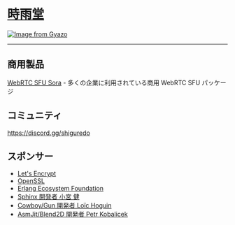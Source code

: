 # [時雨堂](https://shiguredo.jp/)

[![Image from Gyazo](https://i.gyazo.com/a797ca26734a866ceb8d1928673e2c47.jpg)](https://gyazo.com/a797ca26734a866ceb8d1928673e2c47)

---

## 商用製品

[WebRTC SFU Sora](https://sora.shiguredo.jp/) - 多くの企業に利用されている商用 WebRTC SFU パッケージ

## コミュニティ

https://discord.gg/shiguredo

## スポンサー

- [Let's Encrypt](https://letsencrypt.org/sponsors/)
- [OpenSSL](https://www.openssl.org/support/acks.html)
- [Erlang Ecosystem Foundation](https://erlef.org/sponsors)
- [Sphinx 開発者 小宮 健](https://github.com/tk0miya)
- [Cowboy/Gun 開発者 Loïc Hoguin](https://github.com/essen)
- [AsmJit/Blend2D 開発者 Petr Kobalicek](https://github.com/kobalicek)
